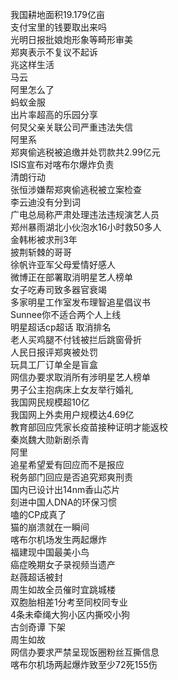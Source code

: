 我国耕地面积19.179亿亩  
支付宝里的钱要取出来吗  
光明日报批娘炮形象等畸形审美  
郑爽表示不复议不起诉  
兆这样生活  
马云  
阿里怎么了  
蚂蚁金服  
出片率超高的乐园分享  
何炅父亲关联公司严重违法失信  
阿里系  
郑爽偷逃税被追缴并处罚款共2.99亿元  
ISIS宣布对喀布尔爆炸负责  
清朗行动  
张恒涉嫌帮郑爽偷逃税被立案检查  
李云迪没有分到词  
广电总局称严肃处理违法违规演艺人员  
郑州暴雨湖北小伙泡水16小时救50多人  
金韩彬被求刑3年  
披荆斩棘的哥哥  
徐帆许亚军父母爱情好感人  
微博正在部署取消明星艺人榜单  
女子吃寿司致多器官衰竭  
多家明星工作室发布理智追星倡议书  
Sunnee你不适合两个人上线  
明星超话cp超话 取消排名  
老人买鸡腿不付钱被拦后跳窗骨折  
人民日报评郑爽被处罚  
玩具工厂订单全是盲盒  
网信办要求取消所有涉明星艺人榜单  
男子公主抱病床上女友举行婚礼  
我国网民规模超10亿  
我国网上外卖用户规模达4.69亿  
教育部回应凭家长疫苗接种证明才能返校  
秦岚魏大勋新剧杀青  
阿里  
追星希望爱有回应而不是报应  
税务部门回应是否追究郑爽刑责  
国内已设计出14nm香山芯片  
刻进中国人DNA的环保习惯  
嗑的CP成真了  
猫的崩溃就在一瞬间  
喀布尔机场发生两起爆炸  
福建现中国最美小鸟  
癌症晚期女子录视频当遗产  
赵薇超话被封  
周生如故全员催时宜跳城楼  
双胞胎相差1分考至同校同专业  
4条未牵绳大狗小区内撕咬小狗  
古剑奇谭 下架  
周生如故  
网信办要求严禁呈现饭圈粉丝互撕信息  
喀布尔机场两起爆炸致至少72死155伤  
